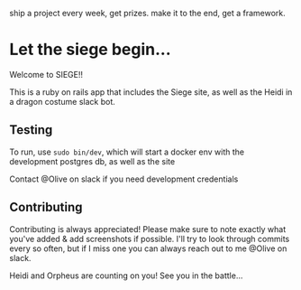ship a project every week, get prizes. make it to the end, get a framework.

# Let the siege begin...

Welcome to SIEGE!!

This is a ruby on rails app that includes the Siege site, as well as the Heidi in a dragon costume slack bot.

## Testing

To run, use `sudo bin/dev`, which will start a docker env with the development postgres db, as well as the site

Contact @Olive on slack if you need development credentials

## Contributing

Contributing is always appreciated! Please make sure to note exactly what you've added & add screenshots if possible. I'll try to look through commits every so often, but if I miss one you can always reach out to me @Olive on slack.



Heidi and Orpheus are counting on you! See you in the battle...


